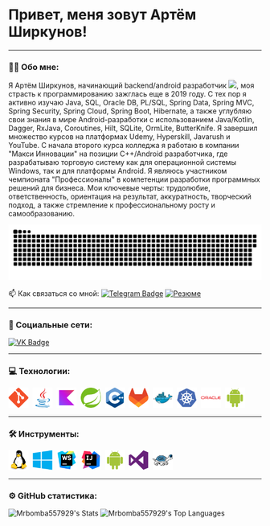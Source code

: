 
# Привет, меня зовут Артём Ширкунов!

---

### :man_technologist: Обо мне:

Я Артём Ширкунов, начинающий backend/android разработчик <img src="https://media.giphy.com/media/WUlplcMpOCEmTGBtBW/giphy.gif" width="30px">, моя страсть к программированию зажглась еще в 2019 году. С тех пор я активно изучаю Java, SQL, Oracle DB, PL/SQL, Spring Data, Spring MVC, Spring Security, Spring Cloud, Spring Boot, Hibernate, а также углубляю свои знания в мире Android-разработки с использованием Java/Kotlin, Dagger, RxJava, Coroutines, Hilt, SQLite, OrmLite, ButterKnife. Я завершил множество курсов на платформах Udemy, Hyperskill, Javarush и YouTube. С начала второго курса колледжа я работаю в компании "Макси Инновации" на позиции C++/Android разработчика, где разрабатываю торговую систему как для операционной системы Windows, так и для платформы Android. Я являюсь участником чемпионата "Профессионалы" в компетенции разработки программных решений для бизнеса. Мои ключевые черты: трудолюбие, ответственность, ориентация на результат, аккуратность, творческий подход, а также стремление к профессиональному росту и самообразованию.

<p align="center">
 <img width="600" src="assets/github-snake.svg" alt="snake"/>
</p>

:mailbox: Как связаться со мной: [![Telegram Badge](https://img.shields.io/badge/-sshiae-blue?style=flat&logo=Telegram&logoColor=white)](https://t.me/sshiae) [![Резюме](https://img.shields.io/badge/-Резюме-orange?style=flat&logo=hh.ru&logoColor=white)](https://vologda.hh.ru/resume/e2d4c1baff0b2de21f0039ed1f515170655262)

---

### 🤝 Социальные сети:

  <div id="badges">
    <a href="https://vk.com/shiae" target="_blank">
      <img src="https://cdn-icons-png.flaticon.com/512/145/145813.png" width="40" height="40" alt="VK Badge"/>
    </a>
  </div>

---

### 💻 Технологии:

<div>
  <img src="https://github.com/devicons/devicon/blob/master/icons/git/git-original.svg" title="Git" alt="Git" width="40" height="40"/>&nbsp;
  <img src="https://github.com/devicons/devicon/blob/master/icons/java/java-original.svg" title="Java" alt="Java" width="40" height="40"/>&nbsp;
  <img src="https://github.com/devicons/devicon/blob/master/icons/kotlin/kotlin-original.svg" title="Kotlin" alt="Kotlin" width="40" height="40"/>&nbsp;
  <img src="https://github.com/devicons/devicon/blob/master/icons/spring/spring-original.svg" title="Spring" alt="Spring" width="40" height="40"/>&nbsp;
  <img src="https://github.com/devicons/devicon/blob/master/icons/cplusplus/cplusplus-original.svg" title="C++" alt="C++" width="40" height="40"/>&nbsp;
  <img src="https://github.com/devicons/devicon/blob/master/icons/gitlab/gitlab-original.svg" title="GitLab" alt="GitLab" width="40" height="40"/>&nbsp;
  <img src="https://github.com/devicons/devicon/blob/master/icons/docker/docker-original.svg" title="Docker" alt="Docker" width="40" height="40"/>&nbsp;
  <img src="https://github.com/devicons/devicon/blob/master/icons/kubernetes/kubernetes-plain.svg" title="Kubernetes" alt="Kubernetes" width="40" height="40"/>&nbsp;
  <img src="https://github.com/devicons/devicon/blob/master/icons/oracle/oracle-original.svg" title="Oracle DB" alt="Oracle DB" width="40" height="40"/>&nbsp;
  <img src="https://github.com/devicons/devicon/blob/master/icons/android/android-original.svg" title="Android" alt="Android" width="40" height="40"/>&nbsp;
</div>

---

### 🛠 Инструменты:

<div>
  <img src="https://github.com/devicons/devicon/blob/master/icons/linux/linux-original.svg" title="Linux" alt="Linux" width="40" height="40"/>&nbsp;
  <img src="https://github.com/devicons/devicon/blob/master/icons/windows8/windows8-original.svg" title="Windows" alt="Windows" width="40" height="40"/>&nbsp;
  <img src="https://github.com/devicons/devicon/blob/master/icons/webstorm/webstorm-original.svg" title="WebStorm" alt="WebStorm" width="40" height="40"/>&nbsp;
  <img src="https://github.com/devicons/devicon/blob/master/icons/intellij/intellij-original.svg" title="IntelliJ IDEA" alt="IntelliJ IDEA" width="40" height="40"/>&nbsp;
  <img src="https://github.com/devicons/devicon/blob/master/icons/android/android-original.svg" title="Android Studio" alt="Android Studio" width="40" height="40"/>&nbsp;
  <img src="https://github.com/devicons/devicon/blob/master/icons/visualstudio/visualstudio-plain.svg" title="Visual Studio" alt="Visual Studio" width="40" height="40"/>&nbsp;
  <img src="https://github.com/devicons/devicon/blob/master/icons/tortoisegit/tortoisegit-original.svg" title="TortoiseGit" alt="TortoiseGit" width="40" height="40"/>&nbsp;
</div>

---

### ⚙️ GitHub статистика:
![Mrbomba557929's Stats](https://github-readme-stats.vercel.app/api?username=Mrbomba557929&theme=vue-dark&show_icons=true&hide_border=true&count_private=true)
![Mrbomba557929's Top Languages](https://github-readme-stats.vercel.app/api/top-langs/?username=Mrbomba557929&theme=vue-dark&show_icons=true&hide_border=true&layout=compact)
